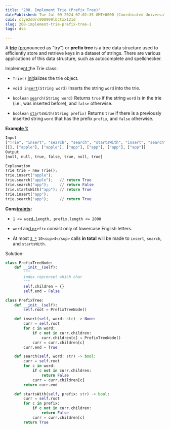 ```yaml
---
title: "208. Implement Trie (Prefix Tree)"
datePublished: Tue Jul 09 2024 07:02:35 GMT+0000 (Coordinated Universal Time)
cuid: clye2ddrc000909lbctxx121d
slug: 208-implement-trie-prefix-tree-1
tags: dsa

---
```


A [**trie**](https://en.wikipedia.org/wiki/Trie) [(pro](https://en.wikipedia.org/wiki/Trie)nounced as "try") or **prefix tree** is a tree data structure used to efficiently store and retrieve keys in a dataset of strings. There are various applications of this data structure, such as autocomplete and spellchecker.

Impleme[nt t](https://en.wikipedia.org/wiki/Trie)he Trie class:

* `Trie()` [Init](https://en.wikipedia.org/wiki/Trie)ializes the trie object.
    
* `void in`[`sert`](https://en.wikipedia.org/wiki/Trie)`(String word)` Inserts the string `word` into the trie.
    
* `boolean` [`sea`](https://en.wikipedia.org/wiki/Trie)`rch(String word)` Returns `true` if the string `word` is in the trie (i.e., was inserted before), and `false` otherwise.
    
* `boolean` [`sta`](https://en.wikipedia.org/wiki/Trie)`rtsWith(String prefix)` Returns `true` if there is a previously inserted string `word` that has the prefix `prefix`, and `false` otherwise.
    

**Exam**[**ple 1:**](https://en.wikipedia.org/wiki/Trie)

```python
Input
["Trie", "insert", "search", "search", "startsWith", "insert", "search"]
[[], ["apple"], ["apple"], ["app"], ["app"], ["app"], ["app"]]
Output
[null, null, true, false, true, null, true]

Explanation
Trie trie = new Trie();
trie.insert("apple");
trie.search("apple");   // return True
trie.search("app");     // return False
trie.startsWith("app"); // return True
trie.insert("app");
trie.search("app");     // return True
```

**Cons**[**traints**](https://en.wikipedia.org/wiki/Trie)**:**

* `1 <= wo`[`rd.l`](https://en.wikipedia.org/wiki/Trie)`ength, prefix.length <= 2000`
    
* `word` an[d `pr`](https://en.wikipedia.org/wiki/Trie)`efix` consist only of lowercase English letters.
    
* At most [`3 *`](https://en.wikipedia.org/wiki/Trie) `10<sup>4</sup>` calls **in total** will be made to `insert`, `search`, and `startsWith`.
    

Solution:

```python
class PrefixTreeNode:
    def __init__(self):
        """
        index reprenset which char
        """
        self.children = {}
        self.end = False

class PrefixTree:
    def __init__(self):
        self.root = PrefixTreeNode()

    def insert(self, word: str) -> None:
        curr = self.root
        for c in word:
            if c not in curr.children:
                curr.children[c] = PrefixTreeNode()
            curr = curr.children[c]
        curr.end = True

    def search(self, word: str) -> bool:
        curr = self.root
        for c in word:
            if c not in curr.children:
                return False
            curr = curr.children[c]
        return curr.end

    def startsWith(self, prefix: str) -> bool:
        curr = self.root
        for c in prefix:
            if c not in curr.children:
                return False
            curr = curr.children[c]
        return True
```